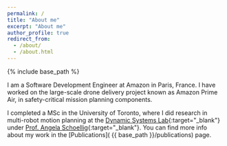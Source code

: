 ```yaml
---
permalink: /
title: "About me"
excerpt: "About me"
author_profile: true
redirect_from: 
  - /about/
  - /about.html
---
```


{% include base_path %}

I am a Software Development Engineer at Amazon in Paris, France. I have worked on the large-scale drone delivery project known as Amazon Prime Air, in safety-critical mission planning components.

I completed a MSc in the University of Toronto, where I did research in multi-robot motion planning at the [Dynamic Systems Lab](https://www.dynsyslab.org){:target="_blank"} under [Prof. Angela Schoellig](https://www.dynsyslab.org/prof-angela-schoellig/){:target="_blank"}. You can find more info about my work in the [Publications]( {{ base_path }}/publications) page.

